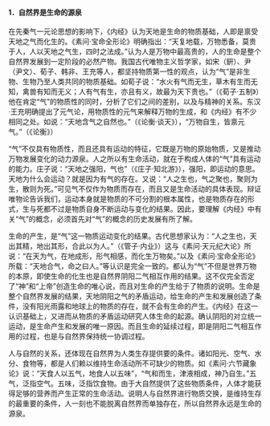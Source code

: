 #### 1．自然界是生命的源泉

在先秦气一元论思想的影响下，《内经》认为天地是生命的物质基础，人即是禀受天地之气而化生的。《素问·宝命全形论》明确指出：“天复地载，万物悉备，莫贵于人，人以天地之气生，四时之法成。”认为人是万物中最高贵的，人的生命是整个自然界发展到一定阶段的必然产物。我国古代唯物主义哲学家，如宋（銒）、尹（尹文）、荀子、韩非、王充等人，都坚持物质第一性的观点，认为“气”是非生物、生物乃至人类共同的物质基础。如荀子说：“水火有气而无生，草木有生而无知，禽兽有知而无义；人有气有生，亦且有义，故最为天下贵也。”（《荀子·五制》）他在肯定“气”的物质性的同时，分析了它们之间的差别，以及与精神的关系。东汉·王充明确提出了元气论，用物质性的元气来解释万物的生成，和《内经》有不少相同之处。如说：“天地含气之自然也。”（《论衡·谈天》），“万物自生，皆禀元气。”（《论衡》）

“气”不仅具有物质性，而且还具有运动的特征，它既是万物的原始物质，又是推动万物发展变化的动力源泉。人之所以有生命活动，就在于构成人体的“气”具有运动的能力。庄子说：“天地之强阳，气也”（《庄子·知北游》），强阳，即运动的意思。天地为什么会运动？就是因为有气的存在。又说：“人之生也，气之聚也，聚则为生，散则为死。”可见气不仅作为物质而存在，而且又是生命活动的具体表现。辩证唯物论告诉我们，运动本身就是物质的不可分割的根本属性，也是物质存在的形式，生与死都不过是物质自身不断运动与变化的结果。因此，要理解《内经》中有关“气”的概念，必须首先对“气”的概念的历史发展有所了解。

生命的产生，是“气”这一物质运动变化的结果。古代思想家认为：“人之生也，天出其精，地出其形，合此以为人。”（《管子·内业》）这与《素问·天元纪大论》所说：“在天为气，在地成形，形气相感，而化生万物矣。”以及《素问·宝命全形论》所载：“天地合气，命之曰人。”等认识是完全一致的。都认为“气”不但是世界万物的本原，即使生命的化生也是自然界阴阳二气相互作用的结果。这不仅完全否定了“神”和“上帝”创造生命的唯心说，而且对生命的产生给于了物质的说明。生命是整个自然界发展的结果，天地阴阳之气的矛盾运动，给生命的产生和发展创造了条件，没有阳光雨露和地球上的物质的存在，就不会有生命的产生。《内经》在这一认识基础上，又进而从物质的矛盾运动研究人体生命的起源。确认阴阳的对立统一运动，是生命产生和发展的唯一原因。而且生命的延续过程，即是阴阳二气相互作用的过程，也是与自然界保持统一协调过程。

人与自然的关系，还体现在自然界为人类生存提供要的条件。诸如阳光、空气、水分、食物等，都是人们赖以维持生命活动所不可缺少的物质。如《素问·六节藏象论》说：“天食人以五气，地食人以五味”，“气和而生，津液相成，神乃自生。”五气，泛指空气。五味，泛指饮食物。由于大自然提供了这些物质条件，人体才能获得足够的营养而产生正常的生命活动。说明人与自然界进行物质交换，是维持生存的最重要的条件，人一刻也不能脱离自然界而单独存在，所以自然界永远是生命的源泉。

